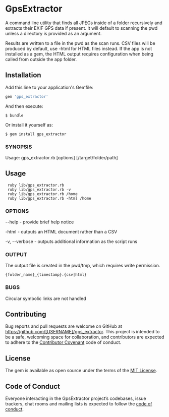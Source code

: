 # GpsExtractor
A command line utility that finds all JPEGs inside of a folder
recursively and extracts their EXIF GPS data if present. It will default to
scanning the pwd unless a directory is provided as an argument.

Results are written to a file in the pwd as the scan runs. CSV files will be
produced by default, use -html for HTML files instead. If the app is not
installed as a gem, the HTML output requires configuration when being called
from outside the app folder.

## Installation

Add this line to your application's Gemfile:

```ruby
gem 'gps_extractor'
```

And then execute:

    $ bundle

Or install it yourself as:

    $ gem install gps_extractor

### SYNOPSIS

Usage: gps_extractor.rb [options] [/target/folder/path]


## Usage
```
 ruby lib/gps_extractor.rb
 ruby lib/gps_extractor.rb -v
 ruby lib/gps_extractor.rb /home
 ruby lib/gps_extractor.rb -html /home
```

### OPTIONS

--help        - provide brief help notice

-html         - outputs an HTML document rather than a CSV

-v, --verbose - outputs additional information as the script runs

### OUTPUT

The output file is created in the pwd/tmp, which requires write permission.

`{folder_name}_{timestamp}.{csv|html}`

### BUGS

Circular symbolic links are not handled

## Contributing

Bug reports and pull requests are welcome on GitHub at https://github.com/[USERNAME]/gps_extractor. This project is intended to be a safe, welcoming space for collaboration, and contributors are expected to adhere to the [Contributor Covenant](http://contributor-covenant.org) code of conduct.

## License

The gem is available as open source under the terms of the [MIT License](https://opensource.org/licenses/MIT).

## Code of Conduct

Everyone interacting in the GpsExtractor project’s codebases, issue trackers, chat rooms and mailing lists is expected to follow the [code of conduct](https://github.com/[USERNAME]/gps_extractor/blob/master/CODE_OF_CONDUCT.md).
